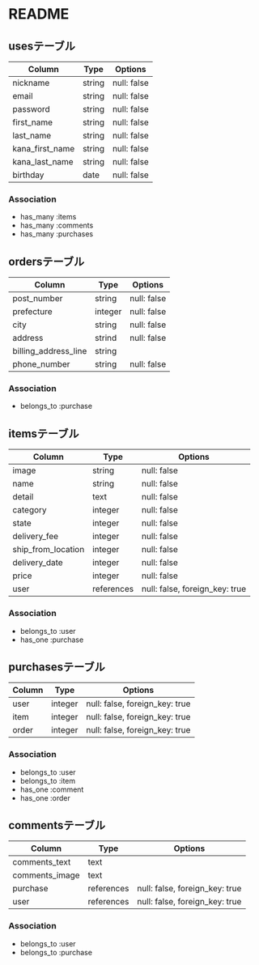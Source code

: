 # README

## usesテーブル

| Column          | Type   | Options     |
| --------------- | ------ | ----------- |
| nickname        | string | null: false |
| email           | string | null: false |
| password        | string | null: false |
| first_name      | string | null: false |
| last_name       | string | null: false |
| kana_first_name | string | null: false |
| kana_last_name  | string | null: false |
| birthday        | date   | null: false | 

### Association

- has_many :items
- has_many :comments
- has_many :purchases

## ordersテーブル

| Column               | Type    | Options     |
| -------------------- | ------- | ----------- |
| post_number          | string  | null: false |
| prefecture           | integer | null: false |
| city                 | string  | null: false |
| address              | strind  | null: false |
| billing_address_line | string  |             |
| phone_number         | string  | null: false |

### Association

- belongs_to :purchase

## itemsテーブル

| Column                | Type       | Options                        |
| --------------------- | ---------- | ------------------------------ |
| image                 | string     | null: false                    |
| name                  | string     | null: false                    |
| detail                | text       | null: false                    |
| category              | integer    | null: false                    |
| state                 | integer    | null: false                    |
| delivery_fee          | integer    | null: false                    |
| ship_from_location    | integer    | null: false                    | 
| delivery_date         | integer    | null: false                    | 
| price                 | integer    | null: false                    |
| user                  | references | null: false, foreign_key: true |

### Association

- belongs_to :user
- has_one :purchase

## purchasesテーブル

| Column | Type    | Options                        |
| ------ | ------- | ------------------------------ |
| user   | integer | null: false, foreign_key: true |
| item   | integer | null: false, foreign_key: true |
| order  | integer | null: false, foreign_key: true |

### Association

- belongs_to :user
- belongs_to :item
- has_one :comment
- has_one :order

## commentsテーブル

| Column         | Type       | Options                        |
| -------------- | ---------- | ------------------------------ |
| comments_text  | text       |                                |
| comments_image | text       |                                |
| purchase       | references | null: false, foreign_key: true |
| user           | references | null: false, foreign_key: true |

### Association

- belongs_to :user
- belongs_to :purchase